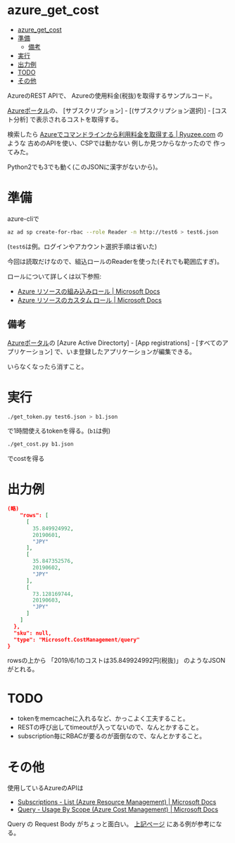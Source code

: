 # azure_get_cost

- [azure_get_cost](#azure_get_cost)
- [準備](#準備)
  - [備考](#備考)
- [実行](#実行)
- [出力例](#出力例)
- [TODO](#todo)
- [その他](#その他)

AzureのREST APIで、
Azureの使用料金(税抜)を取得するサンプルコード。

[Azureポータル](https://portal.azure.com/)の、
[サブスクリプション] - [(サブスクリプション選択)] - [コスト分析]
で表示されるコストを取得する。

検索したら
[Azureでコマンドラインから利用料金を取得する | Ryuzee.com](https://www.ryuzee.com/contents/blog/7098)
のような
古めのAPIを使い、CSPでは動かない
例しか見つからなかったので
作ってみた。

Python2でも3でも動く(このJSONに漢字がないから)。


# 準備

azure-cliで
``` bash
az ad sp create-for-rbac --role Reader -n http://test6 > test6.json
```
(`test6`は例。ログインやアカウント選択手順は省いた)


今回は読取だけなので、組込ロールのReaderを使った(それでも範囲広すぎ)。

ロールについて詳しくは以下参照:
- [Azure リソースの組み込みロール | Microsoft Docs](https://docs.microsoft.com/ja-jp/azure/role-based-access-control/built-in-roles)
- [Azure リソースのカスタム ロール | Microsoft Docs](https://docs.microsoft.com/ja-jp/azure/role-based-access-control/custom-roles)

## 備考

[Azureポータル](https://portal.azure.com/)の
[Azure Active Directorty] - [App registrations] - [すべてのアプリケーション]
で、いま登録したアプリケーションが編集できる。

いらなくなったら消すこと。



# 実行

``` bash
./get_token.py test6.json > b1.json
```
で1時間使えるtokenを得る。(`b1`は例)

``` bash
./get_cost.py b1.json
```
でcostを得る


# 出力例

``` json
(略)
    "rows": [
      [
        35.849924992,
        20190601,
        "JPY"
      ],
      [
        35.847352576,
        20190602,
        "JPY"
      ],
      [
        73.128169744,
        20190603,
        "JPY"
      ]
    ]
  },
  "sku": null,
  "type": "Microsoft.CostManagement/query"
}
```
rowsの上から
「2019/6/1のコストは35.849924992円(税抜)」
のようなJSONがとれる。


# TODO

- tokenをmemcacheに入れるなど、かっこよく工夫すること。
- RESTの呼び出してtimeoutが入ってないので、なんとかすること。
- subscription毎にRBACが要るのが面倒なので、なんとかすること。


# その他

使用しているAzureのAPIは
- [Subscriptions - List (Azure Resource Management) | Microsoft Docs](https://docs.microsoft.com/en-us/rest/api/resources/subscriptions/list)
- [Query - Usage By Scope (Azure Cost Management) | Microsoft Docs](https://docs.microsoft.com/en-us/rest/api/cost-management/query/usagebyscope)

Query の Request Body がちょっと面白い。
[上記ページ](https://docs.microsoft.com/en-us/rest/api/cost-management/query/usagebyscope)
にある例が参考になる。